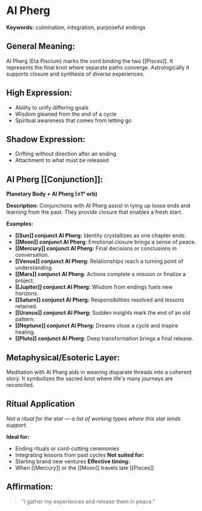 # Al Pherg


**Keywords:** culmination, integration, purposeful endings

## General Meaning:
Al Pherg (Eta Piscium) marks the cord binding the two
[[Pisces]]. It represents the final knot where separate paths
converge. Astrologically it supports closure and synthesis of
diverse experiences.

## High Expression:
- Ability to unify differing goals
- Wisdom gleaned from the end of a cycle
- Spiritual awareness that comes from letting go

## Shadow Expression:
- Drifting without direction after an ending
- Attachment to what must be released

## Al Pherg [[Conjunction]]:

**Planetary Body + Al Pherg (≤1° orb)**

**Description:**
Conjunctions with Al Pherg assist in tying up loose ends and
learning from the past. They provide closure that enables a
fresh start.

**Examples:**
- **[[Sun]] conjunct Al Pherg:** Identity crystallizes as one
  chapter ends.
- **[[Moon]] conjunct Al Pherg:** Emotional closure brings a sense
  of peace.
- **[[Mercury]] conjunct Al Pherg:** Final decisions or
  conclusions in conversation.
- **[[Venus]] conjunct Al Pherg:** Relationships reach a turning
  point of understanding.
- **[[Mars]] conjunct Al Pherg:** Actions complete a mission or
  finalize a project.
- **[[Jupiter]] conjunct Al Pherg:** Wisdom from endings fuels new
  horizons.
- **[[Saturn]] conjunct Al Pherg:** Responsibilities resolved and
  lessons retained.
- **[[Uranus]] conjunct Al Pherg:** Sudden insights mark the end of
  an old pattern.
- **[[Neptune]] conjunct Al Pherg:** Dreams close a cycle and
  inspire healing.
- **[[Pluto]] conjunct Al Pherg:** Deep transformation brings a
  final release.

## Metaphysical/Esoteric Layer:
Meditation with Al Pherg aids in weaving disparate threads
into a coherent story. It symbolizes the sacred knot where
life's many journeys are reconciled.

## Ritual Application
*Not a ritual for the star — a list of working types where this star lends support.*

**Ideal for:**
- Ending rituals or cord-cutting ceremonies
- Integrating lessons from past cycles
**Not suited for:**
- Starting brand new ventures
**Effective timing:**
- When [[Mercury]] or the [[Moon]] travels late [[Pisces]]

## Affirmation:

> "I gather my experiences and release them in peace."

